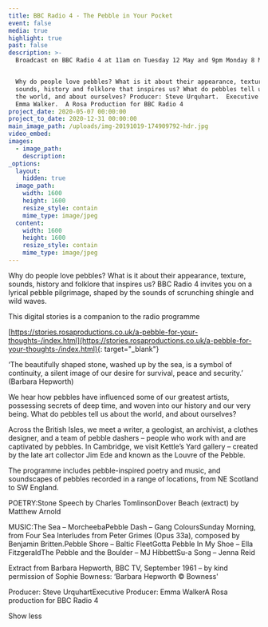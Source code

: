 ```yaml
---
title: BBC Radio 4 - The Pebble in Your Pocket
event: false
media: true
highlight: true
past: false
description: >-
  Broadcast on BBC Radio 4 at 11am on Tuesday 12 May and 9pm Monday 8 May 2020.


  Why do people love pebbles? What is it about their appearance, texture,
  sounds, history and folklore that inspires us? What do pebbles tell us about
  the world, and about ourselves? Producer: Steve Urquhart.  Executive Producer:
  Emma Walker.  A Rosa Production for BBC Radio 4
project_date: 2020-05-07 00:00:00
project_to_date: 2020-12-31 00:00:00
main_image_path: /uploads/img-20191019-174909792-hdr.jpg
video_embed:
images:
  - image_path:
    description:
_options:
  layout:
    hidden: true
  image_path:
    width: 1600
    height: 1600
    resize_style: contain
    mime_type: image/jpeg
  content:
    width: 1600
    height: 1600
    resize_style: contain
    mime_type: image/jpeg
---
```


Why do people love pebbles? What is it about their appearance, texture, sounds, history and folklore that inspires us? BBC Radio 4 invites you on a lyrical pebble pilgrimage, shaped by the sounds of scrunching shingle and wild waves.

This digital stories is a companion to the radio programme

[https://stories.rosaproductions.co.uk/a-pebble-for-your-thoughts-/index.html](https://stories.rosaproductions.co.uk/a-pebble-for-your-thoughts-/index.html){: target="_blank"}

‘The beautifully shaped stone, washed up by the sea, is a symbol of continuity, a silent image of our desire for survival, peace and security.’ (Barbara Hepworth)

We hear how pebbles have influenced some of our greatest artists, possessing secrets of deep time, and woven into our history and our very being. What do pebbles tell us about the world, and about ourselves?

Across the British Isles, we meet a writer, a geologist, an archivist, a clothes designer, and a team of pebble dashers – people who work with and are captivated by pebbles. In Cambridge, we visit Kettle’s Yard gallery – created by the late art collector Jim Ede and known as the Louvre of the Pebble.

The programme includes pebble-inspired poetry and music, and soundscapes of pebbles recorded in a range of locations, from NE Scotland to SW England.

POETRY:Stone Speech by Charles TomlinsonDover Beach (extract) by Matthew Arnold

MUSIC:The Sea – MorcheebaPebble Dash – Gang ColoursSunday Morning, from Four Sea Interludes from Peter Grimes (Opus 33a), composed by Benjamin Britten.Pebble Shore – Baltic FleetGotta Pebble In My Shoe – Ella FitzgeraldThe Pebble and the Boulder – MJ HibbettSu-a Song – Jenna Reid

Extract from Barbara Hepworth, BBC TV, September 1961 – by kind permission of Sophie Bowness: ‘Barbara Hepworth &copy; Bowness'

Producer: Steve UrquhartExecutive Producer: Emma WalkerA Rosa production for BBC Radio 4

Show less

&nbsp;